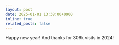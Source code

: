 ```yaml
---
layout: post
date: 2025-01-01 13:38:00+0900
inline: true
related_posts: false
---
```

Happy new year! And thanks for 306k visits in 2024!